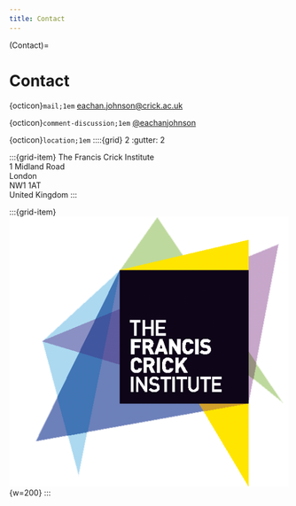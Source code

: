 ```yaml
---
title: Contact
---
```


(Contact)=
# Contact

{octicon}`mail;1em` [eachan.johnson@crick.ac.uk](mailto:eachan.johnson@crick.ac.uk)

{octicon}`comment-discussion;1em` [@eachanjohnson](https://twitter.com/eachanjohnson)

{octicon}`location;1em`
::::{grid} 2
:gutter: 2

:::{grid-item}
The Francis Crick Institute \
1 Midland Road \
London \
NW1 1AT \
United Kingdom
:::

:::{grid-item}
![Crick logo](_static/CRICK_Brandmark_01_transparent.png){w=200}
:::


